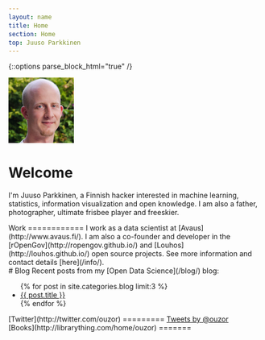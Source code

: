 ```yaml
---
layout: name
title: Home
section: Home
top: Juuso Parkkinen
---
```

<!-- This is for the Sections to work with kramdown -->
{::options parse_block_html="true" /}

<img class='inset right' src='images/juuso.png' title='Juuso Parkkinen' alt='Photo' width='130px' />

Welcome
=======

I'm Juuso Parkkinen, a Finnish hacker interested in machine learning, statistics, information visualization and open knowledge. I am also a father, photographer, ultimate frisbee player and freeskier.


<div class="section">
Work
============
I work as a data scientist at [Avaus](http://www.avaus.fi/).
I am also a co-founder and developer in the [rOpenGov](http://ropengov.github.io/) and [Louhos](http://louhos.github.io/) open source projects. See more information and contact details [here](/info/).
</div>

<div class="section">
# Blog
Recent posts from my [Open Data Science](/blog/) blog:

<ul>
{% for post in site.categories.blog limit:3 %}
    <li><a class="title" href="{{ post.url }}">{{ post.title }}</a></li>
{% endfor %}
</ul>
</div>


<div class="section">
[Twitter](http://twitter.com/ouzor)
=========
<a class="twitter-timeline"  href="https://twitter.com/ouzor"  data-widget-id="492593828574928896" data-chrome="nofooter noborders noheader noscrollbar transparent" data-tweet-limit="1" data-show-replies="false">Tweets by @ouzor</a>
<script>!function(d,s,id){var js,fjs=d.getElementsByTagName(s)[0],p=/^http:/.test(d.location)?'http':'https';if(!d.getElementById(id)){js=d.createElement(s);js.id=id;js.src=p+"://platform.twitter.com/widgets.js";fjs.parentNode.insertBefore(js,fjs);}}(document,"script","twitter-wjs");</script>
</div>

<!--
<div class="section">
[Reading](https://kippt.com/ouzor/)
==================
-->
<!-- Made with http://feed.mikle.com/ in July 2014-->
<!-- start feedwind code -->
<!-- Does not work, removed 8.10.2014
<script type="text/javascript" src="//feed.mikle.com/js/rssmikle.js"></script>
<script type="text/javascript">(function() {var params = {rssmikle_url: "https://kippt.com/ouzor/feed/9fbaea75546a1113865c5cccf3fc64b1/",rssmikle_frame_width: "450",rssmikle_frame_height: "100",rssmikle_target: "_blank",rssmikle_font: "Arial, Helvetica, sans-serif",rssmikle_font_size: "12",rssmikle_border: "off",responsive: "off",rssmikle_css_url: "",text_align: "left",text_align2: "left",corner: "off",scrollbar: "off",autoscroll: "off",scrolldirection: "up",scrollstep: "3",mcspeed: "20",sort: "New",rssmikle_title: "off",rssmikle_title_sentence: "My Kippt feed",rssmikle_title_link: "https://kippt.com/ouzor/",rssmikle_title_bgcolor: "#D4D4D4",rssmikle_title_color: "#000000",rssmikle_title_bgimage: "",rssmikle_item_bgcolor: "#FFFFFF",rssmikle_item_bgimage: "",rssmikle_item_title_length: "70",rssmikle_item_title_color: "#000000",rssmikle_item_border_bottom: "on",rssmikle_item_description: "title_only",item_link: "off",rssmikle_item_description_length: "150",rssmikle_item_description_color: "#666666",rssmikle_item_date: "off",rssmikle_timezone: "Etc/GMT",datetime_format: "%b %e, %Y %l:%M:%S %p",rssmikle_item_description_tag: "off",rssmikle_item_description_image_scaling: "off",article_num: "3",rssmikle_item_podcast: "off",keyword_inc: "",keyword_exc: ""};feedwind_show_widget_iframe(params);})();</script>
<div style="font-size:10px; text-align:center; width:450;">
<a href="http://feed.mikle.com/" target="_blank" style="color:#CCCCCC;">RSS Feed Widget</a>
</div>
-->
<!--Please display the above link in your web page according to Terms of Service.-->
<!-- end feedwind code -->
<!--</div>-->


<div class="section">
[Books](http://librarything.com/home/ouzor)
=======
<!-- Widget code from http://mark.reid.name/ -->
<script type="text/javascript" src="http://www.librarything.com/jswidget.php?reporton=ouzor&show=recent&header=&num=8&covers=small&text=title&tag=show&css=0&style=2&version=1"> </script>
</div>

<!-- Widget from librarything, looks worse -->
<!--
<div id="wf12efc7a4579b9d6e7d2d2ab3dcf02f9"></div><script type="text/javascript" charset="UTF-8" src="https://www.librarything.com/widget_get.php?userid=ouzor&theID=wf12efc7a4579b9d6e7d2d2ab3dcf02f9"></script><noscript><a href="http://www.librarything.com/profile/ouzor">My Library</a> at <a href="http://www.librarything.com">LibraryThing</a></noscript>
-->